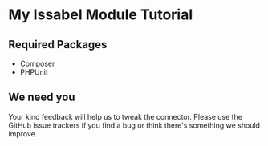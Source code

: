 # My Issabel Module Tutorial

## Required Packages

* Composer
* PHPUnit

## We need you

Your kind feedback will help us to tweak the connector. Please use the GitHub issue trackers if you find a bug or think there's something we should improve.
